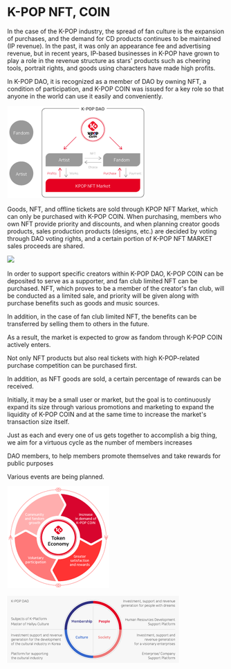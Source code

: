 # K-POP NFT, COIN

&#x20;In the case of the K-POP industry, the spread of fan culture is the expansion of purchases, and the demand for CD products continues to be maintained (IP revenue). In the past, it was only an appearance fee and advertising revenue, but in recent years, IP-based businesses in K-POP have grown to play a role in the revenue structure as stars' products such as cheering tools, portrait rights, and goods using characters have made high profits.

&#x20;In K-POP DAO, it is recognized as a member of DAO by owning NFT, a condition of participation, and K-POP COIN was issued for a key role so that anyone in the world can use it easily and conveniently.



![](<../../../../../.gitbook/assets/image (9).png>)



&#x20;Goods, NFT, and offline tickets are sold through KPOP NFT Market, which can only be purchased with K-POP COIN. When purchasing, members who own NFT provide priority and discounts, and when planning creator goods products, sales production products (designs, etc.) are decided by voting through DAO voting rights, and a certain portion of K-POP NFT MARKET sales proceeds are shared.



![](../../../../../.gitbook/assets/kpop삽도en011.png)



&#x20;In order to support specific creators within K-POP DAO, K-POP COIN can be deposited to serve as a supporter, and fan club limited NFT can be purchased. NFT, which proves to be a member of the creator's fan club, will be conducted as a limited sale, and priority will be given along with purchase benefits such as goods and music sources.

&#x20;In addition, in the case of fan club limited NFT, the benefits can be transferred by selling them to others in the future.

&#x20;As a result, the market is expected to grow as fandom through K-POP COIN actively enters.

&#x20;Not only NFT products but also real tickets with high K-POP-related purchase competition can be purchased first.

&#x20;In addition, as NFT goods are sold, a certain percentage of rewards can be received.

&#x20;Initially, it may be a small user or market, but the goal is to continuously expand its size through various promotions and marketing to expand the liquidity of K-POP COIN and at the same time to increase the market's transaction size itself.

&#x20; Just as each and every one of us gets together to accomplish a big thing, we aim for a virtuous cycle as the number of members increases&#x20;

&#x20;DAO members, to help members promote themselves and take rewards for public purposes

&#x20;Various events are being planned.



![](<../../../../../.gitbook/assets/image (14).png>)

&#x20;

![](<../../../../../.gitbook/assets/image (11).png>)


